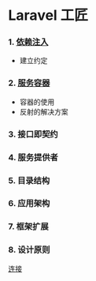 Laravel 工匠
================

### 1. [依赖注入](./document/1_ioc.md)
  * 建立约定
### 2. [服务容器](./document/2_container.md)
  * 容器的使用
  * 反射的解决方案
### 3. 接口即契约
### 4. 服务提供者
### 5. 目录结构
### 6. 应用架构
### 7. 框架扩展
### 8. 设计原则

[连接](https://xueyuanjun.com/books/laravel-from-appreciate-to-artisan)